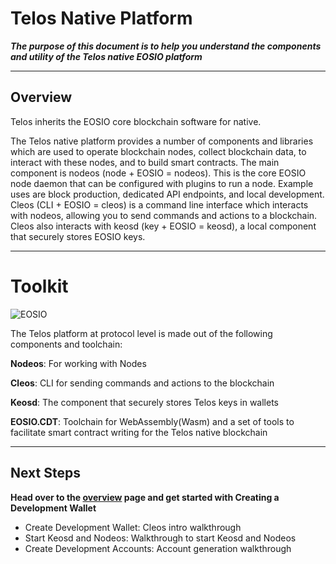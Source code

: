 # Telos Native Platform


_**The purpose of this document is to help you understand the components and utility of the Telos native EOSIO platform**_

--------------------                           ------

## Overview

Telos inherits the EOSIO core blockchain software for native.

The Telos native platform provides a number of components and libraries which are used to operate blockchain nodes, collect blockchain data, to interact with these nodes, and to build smart contracts. The main component is nodeos (node + EOSIO = nodeos). This is the core EOSIO node daemon that can be configured with plugins to run a node. Example uses are block production, dedicated API endpoints, and local development. Cleos (CLI + EOSIO = cleos) is a command line interface which interacts with nodeos, allowing you to send commands and actions to a blockchain. Cleos also interacts with keosd (key + EOSIO = keosd), a local component that securely stores EOSIO keys.

--------------------------------                -------------

# Toolkit

![EOSIO](/img/eosio_development_lifecycle.png)

The Telos platform at protocol level is made out of the following components and toolchain:

**Nodeos**: For working with Nodes

**Cleos**: CLI for sending commands and actions to the blockchain

**Keosd**: The component that securely stores Telos keys in wallets

**EOSIO.CDT**: Toolchain for WebAssembly(Wasm) and a set of tools to facilitate smart contract writing for the Telos native blockchain




------    --------------                           ------

## Next Steps 

__Head over to the [overview](/native/eosio_toolkit/README.md) page and get started with Creating a Development Wallet__

- Create Development Wallet: Cleos intro walkthrough
- Start Keosd and Nodeos: Walkthrough to start Keosd and Nodeos
- Create Development Accounts: Account generation walkthrough






